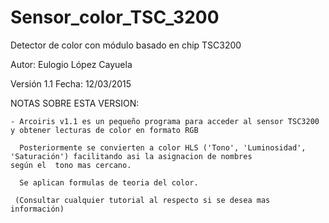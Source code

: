 # Sensor_color_TSC_3200

Detector de color con módulo basado en chip TSC3200

Autor: Eulogio López Cayuela

Versión 1.1    Fecha: 12/03/2015



  NOTAS SOBRE ESTA VERSION:
  
    - Arcoiris v1.1 es un pequeño programa para acceder al sensor TSC3200 y obtener lecturas de color en formato RGB
 
      Posteriormente se convierten a color HLS ('Tono', 'Luminosidad',  'Saturación') facilitando asi la asignacion de nombres              según el  tono mas cercano.
 
      Se aplican formulas de teoria del color.
 
     (Consultar cualquier tutorial al respecto si se desea mas información)
